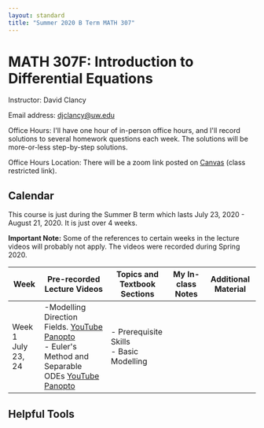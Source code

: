 ```yaml
---
layout: standard
title: "Summer 2020 B Term MATH 307"
---
```


# MATH 307F: Introduction to Differential Equations

Instructor: David Clancy

Email address: djclancy@uw.edu

Office Hours: I'll have one hour of in-person office hours, and I'll record solutions to several homework questions each week. The solutions will be more-or-less step-by-step solutions. 

Office Hours Location: There will be a zoom link posted on [Canvas](https://canvas.uw.edu/courses/1381873) (class restricted link).



## Calendar

This course is just during the Summer B term which lasts July 23, 2020 - August 21, 2020. It is just over 4 weeks. 

**Important Note:** Some of the references to certain weeks in the lecture videos will probably not apply. The videos were recorded during Spring 2020. 

| Week                    | Pre-recorded Lecture Videos                                  | Topics and Textbook Sections                        | My In-class Notes | Additional Material |
| ----------------------- | ------------------------------------------------------------ | --------------------------------------------------- | ----------------- | ------------------- |
| Week 1<br />July 23, 24 | -Modelling Direction Fields. [YouTube](https://youtu.be/4RYZ049_Pf8) [Panopto](https://uw.hosted.panopto.com/Panopto/Pages/Viewer.aspx?id=d7d2681b-9ed6-4c15-8c3f-ab8d011ed79f)<br /> - Euler's Method and Separable ODEs [YouTube](https://youtu.be/v-d3_j1d0gM) [Panopto](https://uw.hosted.panopto.com/Panopto/Pages/Viewer.aspx?id=f3aed3a5-be72-4e14-87d1-ab8d0122350f) | - Prerequisite Skills<br /> - Basic Modelling<br /> |                   |                     |





## Helpful Tools



